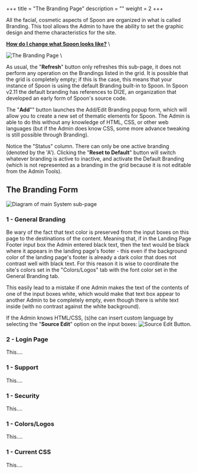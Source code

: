 +++
title = "The Branding Page"
description = ""
weight = 2
+++
 
All the facial, cosmetic aspects of Spoon are organized in what is called Branding. This tool allows the Admin to have the ability to set the graphic design and theme characteristics for the site.

[__How do I change what Spoon looks like?__](#gothere)   \

<!--more-->

![The Branding Page](/images/AppAdmin/Branding.png) \

  As usual, the "__Refresh__" button only refreshes this sub-page, it does not perform any operation on the Brandings listed in the grid. It is possible that the grid is completely empty; if this is the case, this means that your instance of Spoon is using the default Branding built-in to Spoon. In Spoon v2.11 the default branding has references to DI2E, an organization that developed an early form of Spoon's source code. 

 The "__Add__"" button launches the Add/Edit Branding popup form, which will allow you to create a new set of thematic elements for Spoon. The Admin is able to do this without any knowledge of HTML, CSS, or other web languages (but if the Admin does know CSS, some more advance tweaking is still possible through Branding). 

 Notice the "Status" column. There can only be one active branding (denoted by the 'A'). Clicking the "__Reset to Default__" button will switch whatever branding is active to inactive, and activate the Default Branding (which is not represented as a branding in the grid because it is not editable from the Admin Tools). 



## The Branding Form

 ![Diagram of main System sub-page](/images/AppAdmin/BrandingMapping.png)

<a name="GeneralBranding"></a>

### 1 - General Branding
Be wary of the fact that text color is preserved from the input boxes on this page to the destinations of the content. Meaning that, if in the Landing Page Footer input box the Admin entered black text, then the text would be black where it appears in the landing page's footer - this even if the background color of the landing page's footer is already a dark color that does not contrast well with black text. For this reason it is wise to coordinate the site's colors set in the "Colors/Logos" tab with the font color set in the General Branding tab. 

This easily lead to a mistake if one Admin makes the text of the contents of one of the input boxes white, which would make that text box appear to another Admin to be completely empty, even though there is white text inside (with no contrast against the white background). 

If the Admin knows HTML/CSS, (s)he can insert custom language by selecting the "__Source Edit__" option on the input boxes: ![Source Edit Button](/images/AppAdmin/sourceeditbutton.png).

<a name="LoginPage"></a>

### 2 - Login Page
This....
<a name="Support"></a>

### 1 - Support
This....
<a name="Security"></a>

### 1 - Security
This....
<a name="Colors/Logos"></a>

### 1 - Colors/Logos
This....
<a name="CurrentCSS"></a>

### 1 - Current CSS
This....
